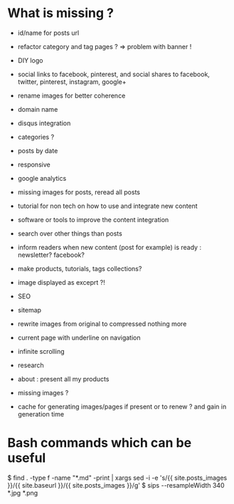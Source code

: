 # What is missing ?

- id/name for posts url
- refactor category and tag pages ? => problem with banner !



- DIY logo
- social links to facebook, pinterest, and social shares to facebook, twitter, pinterest, instagram, google+
- rename images for better coherence
- domain name
- disqus integration
- categories ?
- posts by date
- responsive
- google analytics
- missing images for posts, reread all posts
- tutorial for non tech on how to use and integrate new content
- software or tools to improve the content integration
- search over other things than posts
- inform readers when new content (post for example) is ready : newsletter? facebook?
- make products, tutorials, tags collections?
- image displayed as exceprt ?!
- SEO
- sitemap
- rewrite images from original to compressed nothing more
- current page with underline on navigation
- infinite scrolling
- research
- about : present all my products
- missing images ?
- cache for generating images/pages if present or to renew ? and gain in generation time

# Bash commands which can be useful

$ find . -type f -name "*.md" -print | xargs sed -i -e 's/{{ site.posts_images }}/{{ site.baseurl }}\/{{ site.posts_images }}/g'
$ sips --resampleWidth 340 *.jpg *.png
